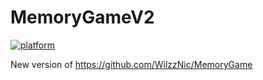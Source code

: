# MemoryGameV2
[![platform](https://img.shields.io/badge/platform-Android-green.svg)](https://www.android.com)

New version of https://github.com/WilzzNic/MemoryGame
